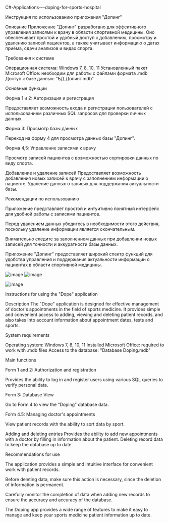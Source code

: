  C#-Applications---doping-for-sports-hospital


 Инструкция по использованию приложения "Допинг"

Описание
Приложение "Допинг" разработано для эффективного управления записями к врачу в области спортивной медицины. Оно обеспечивает простой и удобный доступ к добавлению, просмотру и удалению записей пациентов, а также учитывает информацию о датах приёма, сдачи анализов и видах спорта.

Требования к системе

Операционная система: Windows 7, 8, 10, 11
Установленный пакет Microsoft Office: необходим для работы с файлами формата .mdb
Доступ к базе данных: "БД Допинг.mdb"

Основные функции

Форма 1 и 2: Авторизация и регистрация

Предоставляет возможность входа и регистрации пользователей с использованием различных SQL запросов для проверки личных данных.

Форма 3: Просмотр базы данных

Переход на форму 4 для просмотра данных базы "Допинг".

Форма 4,5: Управление записями к врачу

Просмотр записей пациентов с возможностью сортировки данных по виду спорта.

Добавление и удаление записей
Предоставляет возможность добавления новых записей к врачу с заполнением информации о пациенте.
Удаление данных о записях для поддержания актуальности базы.

Рекомендации по использованию

Приложение представляет простой и интуитивно понятный интерфейс для удобной работы с записями пациентов.

Перед удалением данных убедитесь в необходимости этого действия, поскольку удаление информации является окончательным.

Внимательно следите за заполнением данных при добавлении новых записей для точности и аккуратности базы данных.

Приложение "Допинг" предоставляет широкий спектр функций для удобства управления и поддержания актуальности информации о пациентах в области спортивной медицины.


![image](https://github.com/YuraGolinsky/C-Applications---doping-for-sports-hospital/assets/134283897/1534c84b-a6d0-4686-8fee-cf458fcf9cc0)
![image](https://github.com/YuraGolinsky/C-Applications---doping-for-sports-hospital/assets/134283897/1dcf891c-ee2a-45fb-8ff5-c7fb42ff1c3b)

![image](https://github.com/YuraGolinsky/C-Applications---doping-for-sports-hospital/assets/134283897/a6917f4d-e878-4a86-9935-4af50d43ebe8)




Instructions for using the "Dope" application

Description
The "Dope" application is designed for effective management of doctor's appointments in the field of sports medicine. It provides simple and convenient access to adding, viewing and deleting patient records, and also takes into account information about appointment dates, tests and sports.

System requirements

Operating system: Windows 7, 8, 10, 11
Installed Microsoft Office: required to work with .mdb files
Access to the database: "Database Doping.mdb"

Main functions

Form 1 and 2: Authorization and registration

Provides the ability to log in and register users using various SQL queries to verify personal data.

Form 3: Database View

Go to Form 4 to view the “Doping” database data.

Form 4.5: Managing doctor's appointments

View patient records with the ability to sort data by sport.

Adding and deleting entries
Provides the ability to add new appointments with a doctor by filling in information about the patient.
Deleting record data to keep the database up to date.

Recommendations for use

The application provides a simple and intuitive interface for convenient work with patient records.

Before deleting data, make sure this action is necessary, since the deletion of information is permanent.

Carefully monitor the completion of data when adding new records to ensure the accuracy and accuracy of the database.

The Doping app provides a wide range of features to make it easy to manage and keep your sports medicine patient information up to date.




